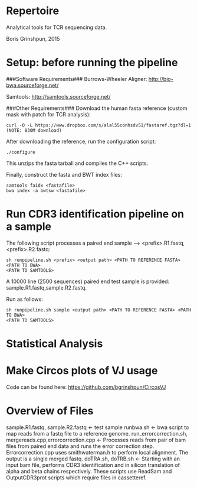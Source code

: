 Repertoire
=========
Analytical tools for TCR sequencing data.

Boris Grinshpun, 2015


Setup: before running the pipeline
=========

###Software Requirements###
Burrows-Wheeler Aligner: http://bio-bwa.sourceforge.net/

Samtools: http://samtools.sourceforge.net/

###Other Requirements###
Download the human fasta reference (custom mask with patch for TCR analysis):
```
curl -O -L https://www.dropbox.com/s/alal55conhsdv51/fastaref.tgz?dl=1  (NOTE: 830M download)
```
After downloading the reference, run the configuration script:
```
./configure
```

This unzips the fasta tarball and compiles the C++ scripts.

Finally, construct the fasta and BWT index files:
```
samtools faidx <fastafile>
bwa index -a bwtsw <fastafile>
``` 

Run CDR3 identification pipeline on a sample
=========
The following script processes a paired end sample --> \<prefix\>.R1.fastq, \<prefix\>.R2.fastq:

```
sh runpipeline.sh <prefix> <output path> <PATH TO REFERENCE FASTA> <PATH TO BWA> 
<PATH TO SAMTOOLS>
```

A 10000 line (2500 sequences) paired end test sample is provided:
sample.R1.fastq,sample.R2.fastq.

Run as follows:
```
sh runpipeline.sh sample <output path> <PATH TO REFERENCE FASTA> <PATH TO BWA> 
<PATH TO SAMTOOLS>
```


Statistical Analysis
========


Make Circos plots of VJ usage
=======
Code can be found here:
https://github.com/bgrinshpun/CircosVJ


Overview of Files
=========
sample.R1.fastq, sample.R2.fastq <- test sample
runbwa.sh <- bwa script to map reads from a fastq file to a reference genome.
run_errorcorrection.sh, mergereads.cpp,errorcorrection.cpp <- Processes reads from pair of bam files from paired end data and runs the error correction step. Errorcorrection.cpp uses smithwaterman.h to perform local alignment. The output is a single merged fastq. 
doTRA.sh, doTRB.sh <- Starting with an input bam file, performs CDR3 identification and in silicon translation of alpha and beta chains respectively. These scripts use ReadSam and OutputCDR3prot scripts which require files in cassetteref.
